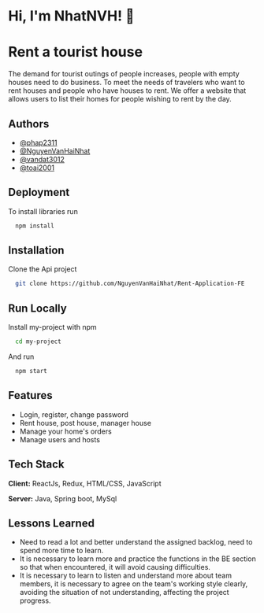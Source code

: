
# Hi, I'm NhatNVH! 👋


# Rent a tourist house

The demand for tourist outings of people increases, people with empty houses need to do business. To meet the needs of travelers who want to rent houses and people who have houses to rent. We offer a website that allows users to list their homes for people wishing to rent by the day.


## Authors

- [@phap2311](https://github.com/phap2311)
- [@NguyenVanHaiNhat](https://github.com/NguyenVanHaiNhat)
- [@vandat3012](https://github.com/vandat3012)
- [@toai2001](https://github.com/toai2001)


## Deployment

To install libraries run

```bash
  npm install
```

## Installation

Clone the Api project

```bash
  git clone https://github.com/NguyenVanHaiNhat/Rent-Application-FE
```




## Run Locally

Install my-project with npm

```bash
  cd my-project
```
And run

```bash
  npm start
```
    
## Features

- Login, register, change password
- Rent house, post house, manager house
- Manage your home's orders
- Manage users and hosts


## Tech Stack

**Client:** ReactJs, Redux, HTML/CSS, JavaScript

**Server:** Java, Spring boot, MySql


## Lessons Learned

- Need to read a lot and better understand the assigned backlog, need to spend more time to learn.
- It is necessary to learn more and practice the functions in the BE section so that when encountered, it will avoid causing difficulties.
- It is necessary to learn to listen and understand more about team members, it is necessary to agree on the team's working style clearly, avoiding the situation of not understanding, affecting the project progress.

